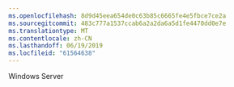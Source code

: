 ```yaml
---
ms.openlocfilehash: 8d9d45eea654de0c63b85c6665fe4e5fbce7ce2a
ms.sourcegitcommit: 483c777a1537ccab6a2a2da6a5d1fe4470dd0e7e
ms.translationtype: MT
ms.contentlocale: zh-CN
ms.lasthandoff: 06/19/2019
ms.locfileid: "61564638"
---
```

Windows Server